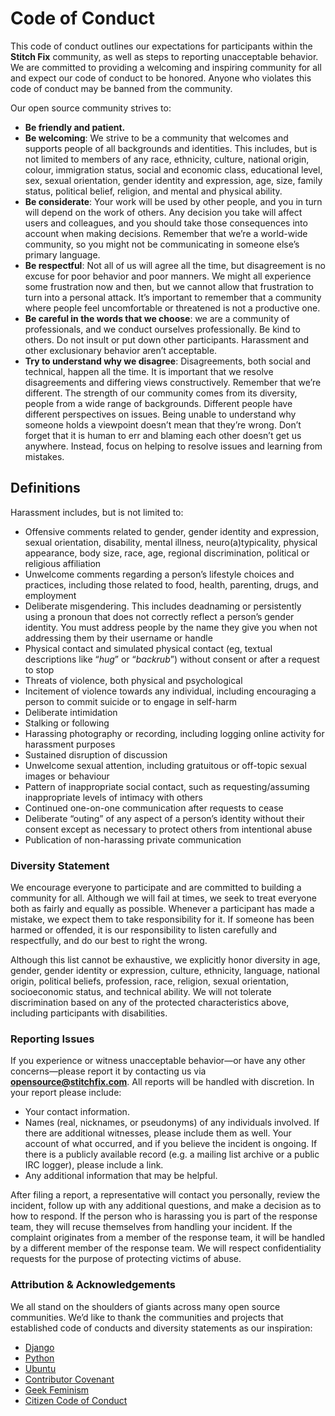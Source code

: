 # Code of Conduct

This code of conduct outlines our expectations for participants within
the **Stitch Fix** community, as well as steps to
reporting unacceptable behavior. We are committed to providing a
welcoming and inspiring community for all and expect our code of conduct
to be honored. Anyone who violates this code of conduct may be banned
from the community.

Our open source community strives to:

- **Be friendly and patient.**
- **Be welcoming**: We strive to be a community
  that welcomes and supports people of all backgrounds and identities.
  This includes, but is not limited to members of any race, ethnicity,
  culture, national origin, colour, immigration status, social and
  economic class, educational level, sex, sexual orientation, gender
  identity and expression, age, size, family status, political belief,
  religion, and mental and physical ability.
- **Be considerate**: Your work will be used by
  other people, and you in turn will depend on the work of others. Any
  decision you take will affect users and colleagues, and you should
  take those consequences into account when making decisions. Remember
  that we’re a world-wide community, so you might not be communicating
  in someone else’s primary language.
- **Be respectful**: Not all of us will agree all
  the time, but disagreement is no excuse for poor behavior and poor
  manners. We might all experience some frustration now and then, but we
  cannot allow that frustration to turn into a personal attack. It’s
  important to remember that a community where people feel uncomfortable
  or threatened is not a productive one.
- **Be careful in the words that we choose**: we
  are a community of professionals, and we conduct ourselves
  professionally. Be kind to others. Do not insult or put down other
  participants. Harassment and other exclusionary behavior aren’t
  acceptable.
- **Try to understand why we disagree**:
  Disagreements, both social and technical, happen all the time. It is
  important that we resolve disagreements and differing views
  constructively. Remember that we’re different. The strength of our
  community comes from its diversity, people from a wide range of
  backgrounds. Different people have different perspectives on issues.
  Being unable to understand why someone holds a viewpoint doesn’t mean
  that they’re wrong. Don’t forget that it is human to err and blaming
  each other doesn’t get us anywhere. Instead, focus on helping to
  resolve issues and learning from mistakes.

## Definitions

Harassment includes, but is not limited to:

- Offensive comments related to gender, gender identity and expression,
  sexual orientation, disability, mental illness, neuro(a)typicality,
  physical appearance, body size, race, age, regional discrimination,
  political or religious affiliation
- Unwelcome comments regarding a person’s lifestyle choices and
  practices, including those related to food, health, parenting, drugs,
  and employment
- Deliberate misgendering. This includes deadnaming or persistently
  using a pronoun that does not correctly reflect a person’s gender
  identity. You must address people by the name they give you when not
  addressing them by their username or handle
- Physical contact and simulated physical contact (eg, textual
  descriptions like “*hug*” or “*backrub*”) without consent or after a
  request to stop
- Threats of violence, both physical and psychological
- Incitement of violence towards any individual, including encouraging a
  person to commit suicide or to engage in self-harm
- Deliberate intimidation
- Stalking or following
- Harassing photography or recording, including logging online activity
  for harassment purposes
- Sustained disruption of discussion
- Unwelcome sexual attention, including gratuitous or off-topic sexual
  images or behaviour
- Pattern of inappropriate social contact, such as requesting/assuming
  inappropriate levels of intimacy with others
- Continued one-on-one communication after requests to cease
- Deliberate “outing” of any aspect of a person’s identity without their
  consent except as necessary to protect others from intentional abuse
- Publication of non-harassing private communication

### Diversity Statement

We encourage everyone to participate and are committed to building a
community for all. Although we will fail at times, we seek to treat
everyone both as fairly and equally as possible. Whenever a participant
has made a mistake, we expect them to take responsibility for it. If
someone has been harmed or offended, it is our responsibility to listen
carefully and respectfully, and do our best to right the wrong.

Although this list cannot be exhaustive, we explicitly honor diversity
in age, gender, gender identity or expression, culture, ethnicity,
language, national origin, political beliefs, profession, race,
religion, sexual orientation, socioeconomic status, and technical
ability. We will not tolerate discrimination based on any of the
protected characteristics above, including participants with
disabilities.

### Reporting Issues

If you experience or witness unacceptable behavior—or have any other
concerns—please report it by contacting us via
**opensource@stitchfix.com**. All reports will be
handled with discretion. In your report please include:

- Your contact information.
- Names (real, nicknames, or pseudonyms) of any individuals involved. If
  there are additional witnesses, please include them as well. Your
  account of what occurred, and if you believe the incident is ongoing.
  If there is a publicly available record (e.g. a mailing list archive
  or a public IRC logger), please include a link.
- Any additional information that may be helpful.

After filing a report, a representative will contact you personally,
review the incident, follow up with any additional questions, and make a
decision as to how to respond. If the person who is harassing you is
part of the response team, they will recuse themselves from handling
your incident. If the complaint originates from a member of the response
team, it will be handled by a different member of the response team. We
will respect confidentiality requests for the purpose of protecting
victims of abuse.

### Attribution & Acknowledgements

We all stand on the shoulders of giants across many open source
communities. We’d like to thank the communities and projects that
established code of conducts and diversity statements as our
inspiration:

- [Django](https://www.djangoproject.com/conduct/reporting/)
- [Python](https://www.python.org/community/diversity/)
- [Ubuntu](http://www.ubuntu.com/about/about-ubuntu/conduct)
- [Contributor Covenant](http://contributor-covenant.org/)
- [Geek Feminism](http://geekfeminism.org/about/code-of-conduct/)
- [Citizen Code of Conduct](http://citizencodeofconduct.org/)
